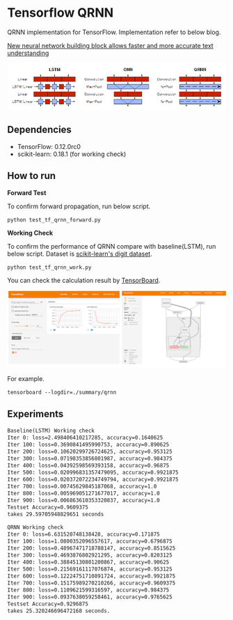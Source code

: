 # Tensorflow QRNN

QRNN implementation for TensorFlow. Implementation refer to below blog.

[New neural network building block allows faster and more accurate text understanding](http://metamind.io/research/new-neural-network-building-block-allows-faster-and-more-accurate-text-understanding/)

![qrnn.PNG](./pictures/qrnn.PNG)

## Dependencies

* TensorFlow: 0.12.0rc0
* scikit-learn: 0.18.1 (for working check)

## How to run

**Forward Test**

To confirm forward propagation, run below script.

```
python test_tf_qrnn_forward.py
```

**Working Check**

To confirm the performance of QRNN compare with baseline(LSTM), run below script.
Dataset is [scikit-learn's digit dataset](http://scikit-learn.org/stable/auto_examples/datasets/plot_digits_last_image.html).


```
python test_tf_qrnn_work.py
```

You can check the calculation result by [TensorBoard](https://www.tensorflow.org/versions/r0.12/how_tos/summaries_and_tensorboard/index.html).

![tensorboard.PNG](./pictures/tensorboard.PNG)

For example.

```
tensorboard --logdir=./summary/qrnn
```

## Experiments

```
Baseline(LSTM) Working check
Iter 0: loss=2.498406410217285, accuracy=0.1640625
Iter 100: loss=0.3690841495990753, accuracy=0.890625
Iter 200: loss=0.10620299726724625, accuracy=0.953125
Iter 300: loss=0.07198353856801987, accuracy=0.984375
Iter 400: loss=0.04392598569393158, accuracy=0.96875
Iter 500: loss=0.020996831357479095, accuracy=0.9921875
Iter 600: loss=0.020372072234749794, accuracy=0.9921875
Iter 700: loss=0.00745629845187068, accuracy=1.0
Iter 800: loss=0.005969051271677017, accuracy=1.0
Iter 900: loss=0.006863610353320837, accuracy=1.0
Testset Accuracy=0.9609375
takes 29.59705948829651 seconds
```

```
QRNN Working check
Iter 0: loss=6.631520748138428, accuracy=0.171875
Iter 100: loss=1.0800352096557617, accuracy=0.6796875
Iter 200: loss=0.48967471718788147, accuracy=0.8515625
Iter 300: loss=0.4693876802921295, accuracy=0.8203125
Iter 400: loss=0.38845130801200867, accuracy=0.90625
Iter 500: loss=0.21569161117076874, accuracy=0.953125
Iter 600: loss=0.12224751710891724, accuracy=0.9921875
Iter 700: loss=0.15175989270210266, accuracy=0.9609375
Iter 800: loss=0.1109621599316597, accuracy=0.984375
Iter 900: loss=0.0937638059258461, accuracy=0.9765625
Testset Accuracy=0.9296875
takes 25.320246696472168 seconds.
```
